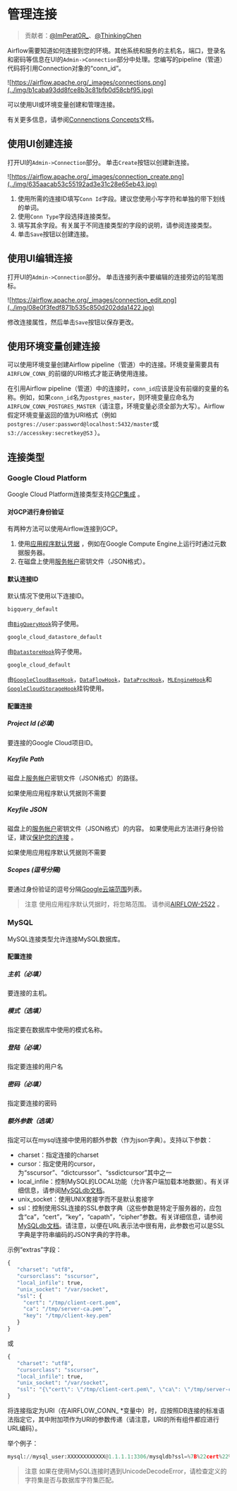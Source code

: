 # 管理连接

> 贡献者：[@ImPerat0R\_](https://github.com/tssujt)、[@ThinkingChen](https://github.com/cdmikechen)

Airflow需要知道如何连接到您的环境。其他系统和服务的主机名，端口，登录名和密码等信息在UI的`Admin->Connection`部分中处理。您编写的pipeline（管道）代码将引用Connection对象的“conn_id”。

![https://airflow.apache.org/_images/connections.png](../img/b1caba93dd8fce8b3c81bfb0d58cbf95.jpg)

可以使用UI或环境变量创建和管理连接。

有关更多信息，请参阅[Connenctions Concepts](zh/20.md)文档。

## 使用UI创建连接

打开UI的`Admin->Connection`部分。 单击`Create`按钮以创建新连接。

![https://airflow.apache.org/_images/connection_create.png](../img/635aacab53c55192ad3e31c28e65eb43.jpg)

1. 使用所需的连接ID填写`Conn Id`字段。建议您使用小写字符和单独的带下划线的单词。
2. 使用`Conn Type`字段选择连接类型。
3. 填写其余字段。有关属于不同连接类型的字段的说明，请参阅连接类型。
4. 单击`Save`按钮以创建连接。

## 使用UI编辑连接

打开UI的`Admin->Connection`部分。 单击连接列表中要编辑的连接旁边的铅笔图标。

![https://airflow.apache.org/_images/connection_edit.png](../img/08e0f3fedf871b535c850d202dda1422.jpg)

修改连接属性，然后单击`Save`按钮以保存更改。

## 使用环境变量创建连接

可以使用环境变量创建Airflow pipeline（管道）中的连接。环境变量需要具有`AIRFLOW_CONN_`的前缀的URI格式才能正确使用连接。

在引用Airflow pipeline（管道）中的连接时，`conn_id`应该是没有前缀的变量的名称。例如，如果`conn_id`名为`postgres_master`，则环境变量应命名为`AIRFLOW_CONN_POSTGRES_MASTER`（请注意，环境变量必须全部为大写）。Airflow假定环境变量返回的值为URI格式（例如`postgres://user:password@localhost:5432/master`或`s3://accesskey:secretkey@S3` ）。

## 连接类型

### Google Cloud Platform

Google Cloud Platform连接类型支持[GCP集成](zh/28.md) 。

#### 对GCP进行身份验证

有两种方法可以使用Airflow连接到GCP。

1. 使用[应用程序默认凭据](https://google-auth.readthedocs.io/en/latest/reference/google.auth.html) ，例如在Google Compute Engine上运行时通过元数据服务器。
2. 在磁盘上使用[服务帐户](https://cloud.google.com/docs/authentication/)密钥文件（JSON格式）。

#### 默认连接ID

默认情况下使用以下连接ID。

```py
bigquery_default
```

由[`BigQueryHook`](zh/28.md)钩子使用。

```py
google_cloud_datastore_default
```

由[`DatastoreHook`](zh/28.md)钩子使用。

```py
google_cloud_default
```

由[`GoogleCloudBaseHook`](zh/28.md)，[`DataFlowHook`](zh/28.md)，[`DataProcHook`](zh/31.md)，[`MLEngineHook`](zh/28.md)和[`GoogleCloudStorageHook`](zh/28.md)挂钩使用。

#### 配置连接

##### Project Id (必填)

要连接的Google Cloud项目ID。

##### Keyfile Path

磁盘上[服务帐户](https://cloud.google.com/docs/authentication/)密钥文件（JSON格式）的路径。

如果使用应用程序默认凭据则不需要

##### Keyfile JSON

磁盘上的[服务帐户](https://cloud.google.com/docs/authentication/)密钥文件（JSON格式）的内容。 如果使用此方法进行身份验证，建议[保护您的连接](zh/11.md) 。

如果使用应用程序默认凭据则不需要

##### Scopes (逗号分隔)

要通过身份验证的逗号分隔[Google云端范围](https://developers.google.com/identity/protocols/googlescopes)列表。

> 注意
> 使用应用程序默认凭据时，将忽略范围。 请参阅[AIRFLOW-2522](https://issues.apache.org/jira/browse/AIRFLOW-2522) 。

### MySQL

MySQL连接类型允许连接MySQL数据库。

#### 配置连接

##### 主机（必填）

要连接的主机。

##### 模式（选填）

指定要在数据库中使用的模式名称。

##### 登陆（必填）

指定要连接的用户名

##### 密码（必填）

指定要连接的密码

##### 额外参数（选填）

指定可以在mysql连接中使用的额外参数（作为json字典）。支持以下参数：

 - charset：指定连接的charset
 - cursor：指定使用的cursor，为“sscursor”、“dictcurssor”、“ssdictcursor”其中之一
 - local_infile：控制MySQL的LOCAL功能（允许客户端加载本地数据）。有关详细信息，请参阅[MySQLdb文档](https://mysqlclient.readthedocs.io/user_guide.html)。
 - unix_socket：使用UNIX套接字而不是默认套接字
 - ssl：控制使用SSL连接的SSL参数字典（这些参数是特定于服务器的，应包含“ca”，“cert”，“key”，“capath”，“cipher”参数。有关详细信息，请参阅[MySQLdb文档](https://mysqlclient.readthedocs.io/user_guide.html)。请注意，以便在URL表示法中很有用，此参数也可以是SSL字典是字符串编码的JSON字典的字符串。

示例“extras”字段：

```py
{
   "charset": "utf8",
   "cursorclass": "sscursor",
   "local_infile": true,
   "unix_socket": "/var/socket",
   "ssl": {
     "cert": "/tmp/client-cert.pem",
     "ca": "/tmp/server-ca.pem'",
     "key": "/tmp/client-key.pem"
   }
}
```

或

```py
{
   "charset": "utf8",
   "cursorclass": "sscursor",
   "local_infile": true,
   "unix_socket": "/var/socket",
   "ssl": "{\"cert\": \"/tmp/client-cert.pem\", \"ca\": \"/tmp/server-ca.pem\", \"key\": \"/tmp/client-key.pem\"}"
}
```

将连接指定为URI（在AIRFLOW_CONN_ *变量中）时，应按照DB连接的标准语法指定它，其中附加项作为URI的参数传递（请注意，URI的所有组件都应进行URL编码）。

举个例子：

```py
mysql://mysql_user:XXXXXXXXXXXX@1.1.1.1:3306/mysqldb?ssl=%7B%22cert%22%3A+%22%2Ftmp%2Fclient-cert.pem%22%2C+%22ca%22%3A+%22%2Ftmp%2Fserver-ca.pem%22%2C+%22key%22%3A+%22%2Ftmp%2Fclient-key.pem%22%7D
```

> 注意
> 如果在使用MySQL连接时遇到UnicodeDecodeError，请检查定义的字符集是否与数据库字符集匹配。

